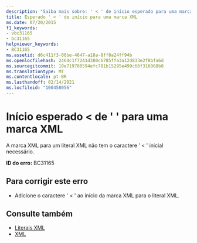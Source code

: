 ```yaml
---
description: "Saiba mais sobre: ' < ' de início esperado para uma marca XML"
title: Esperado ' < ' de início para uma marca XML
ms.date: 07/20/2015
f1_keywords:
- vbc31165
- bc31165
helpviewer_keywords:
- BC31165
ms.assetid: d6c411f3-06be-4647-a18a-8ff8a24ff94b
ms.openlocfilehash: 2464c1f7241d380c6785ffa3a12d833e2f8bfa6d
ms.sourcegitcommit: 10e719780594efc781b15295e499c66f316068b8
ms.translationtype: MT
ms.contentlocale: pt-BR
ms.lasthandoff: 02/14/2021
ms.locfileid: "100458056"
---
```

# <a name="expected-beginning--for-an-xml-tag"></a>Início esperado \< de ' ' para uma marca XML

A marca XML para um literal XML não tem o caractere ' < ' inicial necessário.  
  
 **ID do erro:** BC31165  
  
## <a name="to-correct-this-error"></a>Para corrigir este erro  
  
- Adicione o caractere ' < ' ao início da marca XML para o literal XML.  
  
## <a name="see-also"></a>Consulte também

- [Literais XML](../language-reference/xml-literals/index.md)
- [XML](../programming-guide/language-features/xml/index.md)

